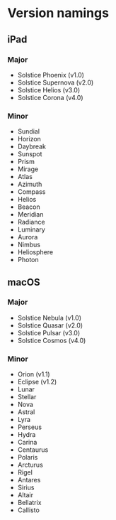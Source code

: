 # Version namings

## iPad

### Major
- Solstice Phoenix (v1.0)
- Solstice Supernova (v2.0)
- Solstice Helios (v3.0)
- Solstice Corona (v4.0)

### Minor
- Sundial
- Horizon
- Daybreak
- Sunspot
- Prism
- Mirage
- Atlas
- Azimuth
- Compass
- Helios
- Beacon
- Meridian
- Radiance
- Luminary
- Aurora
- Nimbus
- Heliosphere
- Photon

## macOS

### Major
- Solstice Nebula (v1.0)
- Solstice Quasar (v2.0)
- Solstice Pulsar (v3.0)
- Solstice Cosmos (v4.0)

### Minor
- Orion (v1.1)
- Eclipse (v1.2)
- Lunar
- Stellar
- Nova
- Astral
- Lyra
- Perseus
- Hydra
- Carina
- Centaurus
- Polaris
- Arcturus
- Rigel
- Antares
- Sirius
- Altair
- Bellatrix
- Callisto